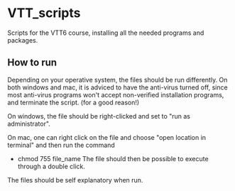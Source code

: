 # VTT_scripts
Scripts for the VTT6 course, installing all the needed programs and packages.

## How to run
Depending on your operative system, the files should be run differently.
On both windows and mac, it is adviced to have the anti-virus turned off, 
since most anti-virus programs won't accept non-verified installation programs,
and terminate the script. (for a good reason!)

On windows, the file should be right-clicked and set to "run as administrator".

On mac, one can right click on the file and choose "open location in terminal" and then run the command
- chmod 755 file_name
The file should then be possible to execute through a double click.

The files should be self explanatory when run.
